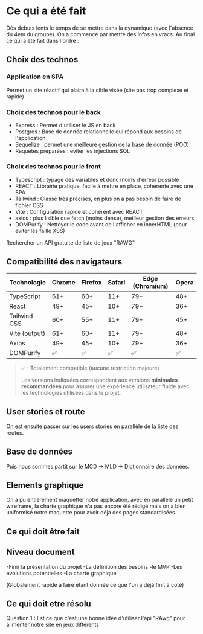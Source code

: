 # Ce qui a été fait

Dés debuts lents le temps de se mettre dans la dynamique (avec l'absence du 4em du groupe).
On a commencé par mettre des infos en vracs.
Au final ce qui a été fait dans l'ordre :

## Choix des technos

### Application en SPA

Permet un site réactif qui plaira à la cible visée (site pas trop complexe et rapide)

### Choix des technos pour le back

- Express : Permet d'utiliser le JS en back
- Postgres : Base de donnée relationnelle qui répond aux besoins de l'application
- Sequelize : permet une meilleure gestion de la base de donnée (POO)
- Requetes préparées : eviter les injections SQL

### Choix des technos pour le front

- Typescript : typage des variables et donc moins d'erreur possible
- REACT : Librairie pratique, facile à mettre en place, cohérente avec une SPA
- Tailwind : Classe très précises, en plus on a pas besoin de faire de fichier CSS
- Vite : Configuration rapide et cohérent avec REACT
- axios : plus lisible que fetch (moins dense), meilleur gestion des erreurs
- DOMPurify : Nettoyer le code avant de l'afficher en innerHTML (pour eviter les faille XSS)

Rechercher un API gratuite de liste de jeux
"RAWG"

## Compatibilité des navigateurs

| Technologie   | Chrome | Firefox | Safari | Edge (Chromium) | Opera |
| ------------- | ------ | ------- | ------ | --------------- | ----- |
| TypeScript    | 61+    | 60+     | 11+    | 79+             | 48+   |
| React         | 49+    | 45+     | 10+    | 79+             | 36+   |
| Tailwind CSS  | 60+    | 55+     | 11+    | 79+             | 45+   |
| Vite (output) | 61+    | 60+     | 11+    | 79+             | 48+   |
| Axios         | 49+    | 45+     | 10+    | 79+             | 36+   |
| DOMPurify     | ✅      | ✅       | ✅      | ✅               | ✅     |

> ✅ : Totalement compatible (aucune restriction majeure)
>
> Les versions indiquées correspondent aux versions **minimales recommandées** pour assurer une expérience utilisateur fluide avec les technologies utilisées dans le projet.

## User stories et route

On est ensuite passer sur les users stories en parallèle de la liste des routes.

## Base de données

Puis nous sommes partit sur le MCD -> MLD -> Dictionnaire des données.

## Elements graphique

On a pu entièrement maquetter notre application, avec en parallèle un petit wireframe, la charte graphique n'a pas encore été rédigé mais on a bien uniformisé notre maquette pour avoir déjà des pages standardisées.

## Ce qui doit être fait

## Niveau document

-Finir la présentation du projet
-La définition des besoins
-le MVP
-Les evolutions potentielles
-La charte graphique

(Globalement rapide à faire étant donnée ce que l'on a déjà finit à coté)

## Ce qui doit etre résolu

Question 1 : Est ce que c'est une bonne idée d'utiliser l'api "RAwg" pour alimenter notre site en jeux différents
